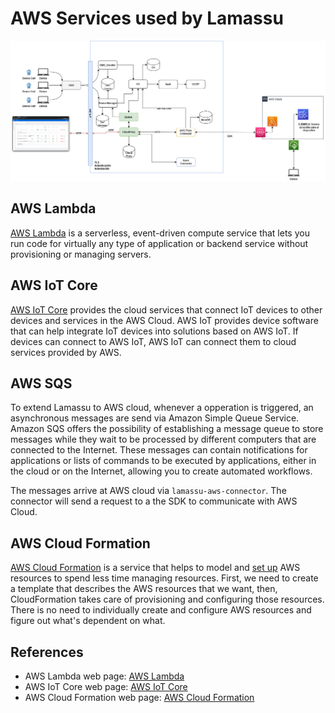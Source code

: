 # AWS Services used by Lamassu

![Screenshot](img/architecture-aws.png#only-light)



## AWS Lambda

[AWS Lambda](https://aws.amazon.com/lambda/?nc1=h_ls) is a serverless, event-driven compute service that lets you run code for virtually any type of application or backend service without provisioning or managing servers.

## AWS IoT Core

[AWS IoT Core](https://aws.amazon.com/es/iot-core/) provides the cloud services that connect IoT devices to other devices and services in the AWS Cloud. AWS IoT provides device software that can help integrate IoT devices into solutions based on AWS IoT. If devices can connect to AWS IoT, AWS IoT can connect them to cloud services provided by AWS.

## AWS SQS

To extend Lamassu to AWS cloud, whenever a opperation is triggered, an asynchronous messages are send via Amazon Simple Queue Service.
Amazon SQS offers the possibility of establishing a message queue to store messages while they wait to be processed by different computers that are connected to the Internet. These messages can contain notifications for applications or lists of commands to be executed by applications, either in the cloud or on the Internet, allowing you to create automated workflows.

The messages arrive at AWS cloud via  `lamassu-aws-connector`. The connector will send a request to a the SDK to communicate with AWS Cloud. 



## AWS Cloud Formation

[AWS Cloud Formation](https://docs.aws.amazon.com/AWSCloudFormation/latest/UserGuide/Welcome.html) is a service that helps to model and  [set up](/docs/extension.md#aws-infraestructure-deployment) AWS resources to spend less time managing resources. First, we need to create a template that describes the AWS resources that we want, then, CloudFormation takes care of provisioning and configuring those resources. There is no need to individually create and configure AWS resources and figure out what's dependent on what. 


## References

* AWS Lambda web page: [AWS Lambda](https://aws.amazon.com/lambda/?nc1=h_ls)
* AWS IoT Core web page: [AWS IoT Core](https://aws.amazon.com/es/iot-core/)
* AWS Cloud Formation web page: [AWS Cloud Formation](https://docs.aws.amazon.com/AWSCloudFormation/latest/UserGuide/Welcome.html)